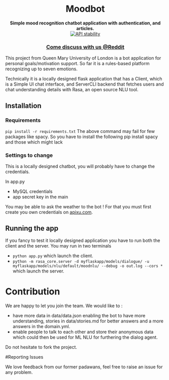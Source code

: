 <h1 align="center">Moodbot</h1> 
<div align="center">
  <strong>Simple mood recognition chatbot application with authentication, and articles.</strong>
</div>


<div align="center">
  <!-- Stability -->
  <a href="https://nodejs.org/api/documentation.html#documentation_stability_index">
    <img src="https://img.shields.io/badge/stability-experimental-orange.svg?style=flat-square"
      alt="API stability" />
  </a>
  <!-- Build Status 
  <a href="https://travis-ci.org/choojs/choo">
    <img src="https://img.shields.io/travis/choojs/choo/master.svg?style=flat-square"
      alt="Build Status" />
  </a>-->
  <!-- Test Coverage 
  <a href="https://codecov.io/github/choojs/choo">
    <img src="https://img.shields.io/codecov/c/github/choojs/choo/master.svg?style=flat-square"
      alt="Test Coverage" />
  </a>-->
  <!-- Downloads 
  <a href="https://npmjs.org/package/choo">
    <img src="https://img.shields.io/npm/dt/choo.svg?style=flat-square"
      alt="Downloads" />
  </a>-->
  <!-- Standard 
  <a href="https://standardjs.com">
    <img src="https://img.shields.io/badge/code%20style-standard-brightgreen.svg?style=flat-square"
      alt="Standard" />
  </a>-->
</div>

<div align="center">
  <h3>
	<!--
    <a href="https://choo.io">
      Website
    </a>
    <span> | </span>
    <a href="https://github.com/choojs/choo-handbook">
      Handbook
    </a>
    <span> | </span>
    <a href="https://github.com/YerkoPalma/awesome-choo">
      Ecosystem
    </a>
    <span> | </span>-->
    <!-- <a href="https://github.com/trainyard/choo-cli"> -->
    <!--   CLI -->
    <!-- </a> -->
    <!-- <span> | </span> -->
	<!--
    <a href="https://github.com/choojs/choo/blob/master/.github/CONTRIBUTING.md">
      Contributing
    </a>
    <span> | </span>-->
    <a href="https://www.reddit.com/r/Moodbot/">
      Come discuss with us @Reddit
    </a>
	<!--
    <span> | </span>
    <a href="https://webchat.freenode.net/?channels=choo">
      Chat
    </a>-->
  </h3>
</div>


This project from Queen Mary University of London is a bot application for personal goals/motivation support. So far it is a rules-based platform recognizing up to seven emotions.

Technically it is a locally designed flask application that has a Client, which is a Simple UI chat interface, and ServerCLI backend that fetches users and chat understanding details with Rasa, an open source NLU tool.

## Installation

### Requirements

`pip install -r requirements.txt` The above command may fail for few packages like spacy. So you have to install the following pip install spacy and those which might lack

### Settings to change

This is a locally designed chatbot, you will probably have to change the credentials.

In app.py
 - MySQL credentials 
 - app secret key in the main

You may be able to ask the weather to the bot ! For that you must first create you own credentials on [apixu.com](https://www.apixu.com/).


## Running the app

If you fancy to test it locally designed application you have to run both the client and the server.
You may run in two terminals
 - `python app.py` which launch the client.
 - `python -m rasa_core.server -d myflaskapp/models/dialogue/ -u myflaskapp/models/nlu/default/moodnlu/ --debug -o out.log --cors *` which launch the server.

# Contribution

We are happy to let you join the team. We would like to :

 - have more data in data/data.json enabling the bot to have more understanding, stories in data/stories.md for better answers and a more answers in the domain.yml.
 - enable people to talk to each other and store their anonymous data which could then be used for ML NLU for furthering the dialog agent.

Do not hesitate to fork the project.

#Reporting Issues

We love feedback from our former padawans, feel free to raise an issue for any problem.

